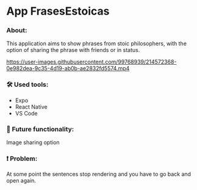 # App FrasesEstoicas

### About:
This application aims to show phrases from stoic philosophers, with the option of sharing the phrase with friends or in status.

https://user-images.githubusercontent.com/99768939/214572368-0e982dea-9c35-4d19-ab0b-ae2832fd5574.mp4

### 🛠 Used tools:
- Expo
- React Native
- VS Code

### 🔄 Future functionality:
Image sharing option

### ❗ Problem:
At some point the sentences stop rendering and you have to go back and open again.
